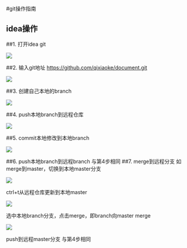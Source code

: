 #git操作指南

## idea操作

##1. 打开idea git

![](https://ooo.0o0.ooo/2017/06/16/5943498c5c0f5.png)

##2. 输入git地址
https://github.com/qixiaoke/document.git

![](https://ooo.0o0.ooo/2017/06/16/59434a7f77a56.png)

##3. 创建自己本地的branch

![](https://ooo.0o0.ooo/2017/06/16/59434b29d7276.png)

##4. push本地branch到远程仓库

![](https://ooo.0o0.ooo/2017/06/16/59434c19d9b09.png)

##5. commit本地修改到本地branch

![](https://ooo.0o0.ooo/2017/06/16/59434d182bb25.png)

##6. push本地branch到远程branch
与第4步相同
##7. merge到远程分支
如merge到master，切换到本地master分支

![](https://ooo.0o0.ooo/2017/06/16/5943727885e2e.png)

ctrl+t从远程仓库更新到本地master

![](https://ooo.0o0.ooo/2017/06/16/5943734712ea2.png)

选中本地branch分支，点击merge，即branch向master merge

![](https://ooo.0o0.ooo/2017/06/16/594373e092471.png)

push到远程master分支
与第4步相同
